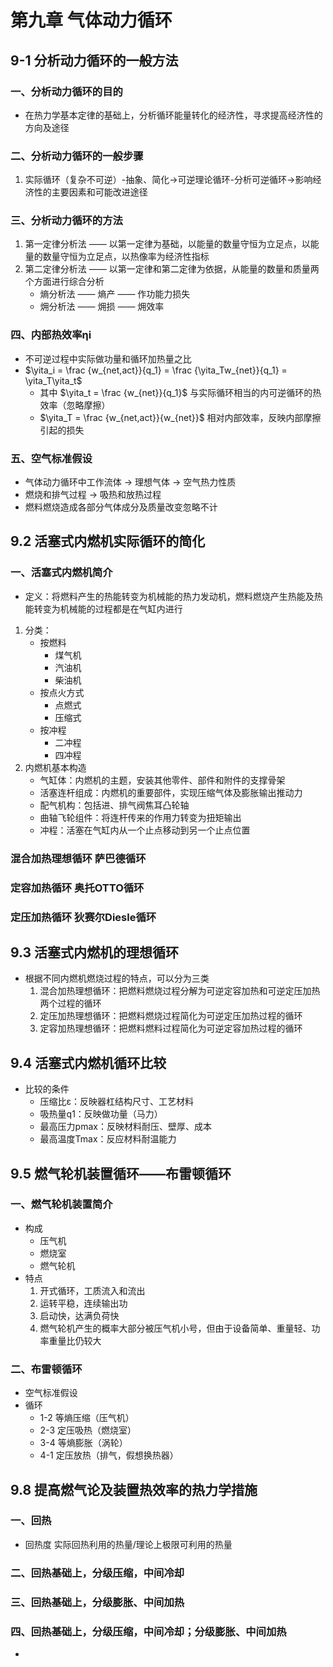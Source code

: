 # 第九章 气体动力循环
## 9-1 分析动力循环的一般方法
### 一、分析动力循环的目的
- 在热力学基本定律的基础上，分析循环能量转化的经济性，寻求提高经济性的方向及途径
### 二、分析动力循环的一般步骤
1. 实际循环（复杂不可逆）-抽象、简化->可逆理论循环-分析可逆循环->影响经济性的主要因素和可能改进途径
### 三、分析动力循环的方法
1. 第一定律分析法 —— 以第一定律为基础，以能量的数量守恒为立足点，以能量的数量守恒为立足点，以热像率为经济性指标
2. 第二定律分析法 —— 以第一定律和第二定律为依据，从能量的数量和质量两个方面进行综合分析
	- 熵分析法 —— 熵产 —— 作功能力损失
	- 㶲分析法 —— 㶲损 —— 㶲效率
### 四、内部热效率ηi
- 不可逆过程中实际做功量和循环加热量之比
-  $\yita_i = \frac {w_{net,act}}{q_1} = \frac {\yita_Tw_{net}}{q_1} = \yita_T\yita_t$
	- 其中 $\yita_t = \frac {w_{net}}{q_1}$ 与实际循环相当的内可逆循环的热效率（忽略摩擦）
	-  $\yita_T = \frac {w_{net,act}}{w_{net}}$ 相对内部效率，反映内部摩擦引起的损失 
### 五、空气标准假设
- 气体动力循环中工作流体 -> 理想气体 -> 空气热力性质
- 燃烧和排气过程 -> 吸热和放热过程
- 燃料燃烧造成各部分气体成分及质量改变忽略不计
## 9.2 活塞式内燃机实际循环的简化
### 一、活塞式内燃机简介
- 定义：将燃料产生的热能转变为机械能的热力发动机，燃料燃烧产生热能及热能转变为机械能的过程都是在气缸内进行
1. 分类：
	- 按燃料
		- 煤气机
		- 汽油机
		- 柴油机
	- 按点火方式
		- 点燃式
		- 压缩式
	- 按冲程
		- 二冲程
		- 四冲程
2. 内燃机基本构造
	- 气缸体：内燃机的主题，安装其他零件、部件和附件的支撑骨架
	- 活塞连杆组成：内燃机的重要部件，实现压缩气体及膨胀输出推动力
	- 配气机构：包括进、排气阀焦耳凸轮轴
	- 曲轴飞轮组件：将连杆传来的作用力转变为扭矩输出
	- 冲程：活塞在气缸内从一个止点移动到另一个止点位置
### 混合加热理想循环 萨巴德循环
### 定容加热循环 奥托OTTO循环
### 定压加热循环 狄赛尔Diesle循环
## 9.3 活塞式内燃机的理想循环
- 根据不同内燃机燃烧过程的特点，可以分为三类
	1. 混合加热理想循环：把燃料燃烧过程分解为可逆定容加热和可逆定压加热两个过程的循环
	2. 定压加热理想循环：把燃料燃烧过程简化为可逆定压加热过程的循环
	3. 定容加热理想循环：把燃料燃料过程简化为可逆定容加热过程的循环
## 9.4 活塞式内燃机循环比较
- 比较的条件
	- 压缩比ε：反映器杠结构尺寸、工艺材料
	- 吸热量q1：反映做功量（马力）
	- 最高压力pmax：反映材料耐压、壁厚、成本
	- 最高温度Tmax：反应材料耐温能力
## 9.5 燃气轮机装置循环——布雷顿循环
### 一、燃气轮机装置简介
- 构成
	- 压气机
	- 燃烧室
	- 燃气轮机
- 特点
	1. 开式循环，工质流入和流出
	2. 运转平稳，连续输出功
	3. 启动快，达满负荷快
	4. 燃气轮机产生的概率大部分被压气机小号，但由于设备简单、重量轻、功率重量比仍较大
### 二、布雷顿循环
- 空气标准假设
- 循环
	- 1-2 等熵压缩（压气机）
	- 2-3 定压吸热（燃烧室）
	- 3-4 等熵膨胀（涡轮）
	- 4-1 定压放热（排气，假想换热器）
## 9.8 提高燃气论及装置热效率的热力学措施
### 一、回热
- 回热度 实际回热利用的热量/理论上极限可利用的热量
### 二、回热基础上，分级压缩，中间冷却
### 三、回热基础上，分级膨胀、中间加热
### 四、回热基础上，分级压缩，中间冷却；分级膨胀、中间加热
-

